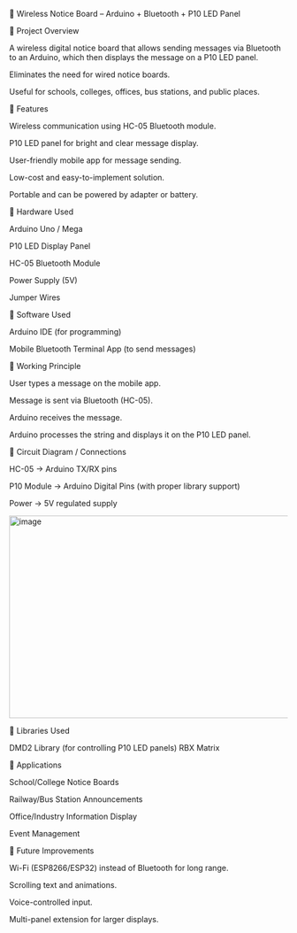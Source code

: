 📌 Wireless Notice Board – Arduino + Bluetooth + P10 LED Panel

🔹 Project Overview

A wireless digital notice board that allows sending messages via Bluetooth to an Arduino, which then displays the message on a P10 LED panel.

Eliminates the need for wired notice boards.

Useful for schools, colleges, offices, bus stations, and public places.

🔹 Features

Wireless communication using HC-05 Bluetooth module.

P10 LED panel for bright and clear message display.

User-friendly mobile app for message sending.

Low-cost and easy-to-implement solution.

Portable and can be powered by adapter or battery.

🔹 Hardware Used

Arduino Uno / Mega

P10 LED Display Panel

HC-05 Bluetooth Module

Power Supply (5V)

Jumper Wires

🔹 Software Used

Arduino IDE (for programming)

Mobile Bluetooth Terminal App (to send messages)

🔹 Working Principle

User types a message on the mobile app.

Message is sent via Bluetooth (HC-05).

Arduino receives the message.

Arduino processes the string and displays it on the P10 LED panel.

🔹 Circuit Diagram / Connections

HC-05 → Arduino TX/RX pins

P10 Module → Arduino Digital Pins (with proper library support)

Power → 5V regulated supply

<img width="881" height="366" alt="image" src="https://github.com/user-attachments/assets/40c52fcb-0045-41e6-a01a-e6a047976371" />

🔹 Libraries Used

DMD2 Library (for controlling P10 LED panels)
RBX Matrix

🔹 Applications

School/College Notice Boards

Railway/Bus Station Announcements

Office/Industry Information Display

Event Management

🔹 Future Improvements

Wi-Fi (ESP8266/ESP32) instead of Bluetooth for long range.

Scrolling text and animations.

Voice-controlled input.

Multi-panel extension for larger displays.
